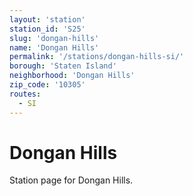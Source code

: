 ```yaml
---
layout: 'station'
station_id: 'S25'
slug: 'dongan-hills'
name: 'Dongan Hills'
permalink: '/stations/dongan-hills-si/'
borough: 'Staten Island'
neighborhood: 'Dongan Hills'
zip_code: '10305'
routes:
  - SI
---
```

# Dongan Hills

Station page for Dongan Hills.
